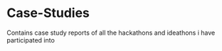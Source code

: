 # Case-Studies
Contains case study reports of all the hackathons and ideathons i have participated into
